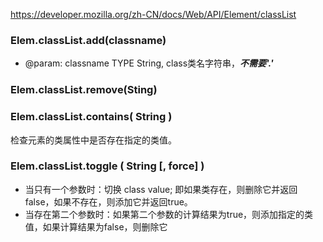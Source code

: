 <https://developer.mozilla.org/zh-CN/docs/Web/API/Element/classList>


### Elem.classList.add(classname)
- @param: classname TYPE String, class类名字符串，***不需要'.'***

### Elem.classList.remove(Sting)

### Elem.classList.contains( String )
检查元素的类属性中是否存在指定的类值。

### Elem.classList.toggle ( String [, force] )
- 当只有一个参数时：切换 class value; 即如果类存在，则删除它并返回false，如果不存在，则添加它并返回true。
- 当存在第二个参数时：如果第二个参数的计算结果为true，则添加指定的类值，如果计算结果为false，则删除它